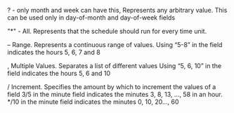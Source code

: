 <seconds><minutes><hours><day-of-month><month><day-of-week><year>

? - only month and week can have this, Represents any arbitrary value. This can be used only in day-of-month and day-of-week fields

"*" - All. Represents that the schedule should run for every time unit.


–	Range. Represents a continuous range of values.	Using “5-8” in the <hour> field indicates the hours 5, 6, 7 and 8

,	Multiple Values. Separates a list of different values	Using “5, 6, 10” in the <hour> field indicates the hours 5, 6 and 10

/	Increment. Specifies the amount by which to increment the values of a field 
3/5 in the minute field indicates the minutes 3, 8, 13, …, 58 in an hour. */10 in the minute field indicates the minutes 0, 10, 20…, 60